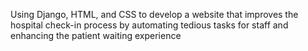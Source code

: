 Using Django, HTML, and CSS to develop a website that improves the hospital check-in process by automating tedious tasks for staff and enhancing the patient waiting experience
